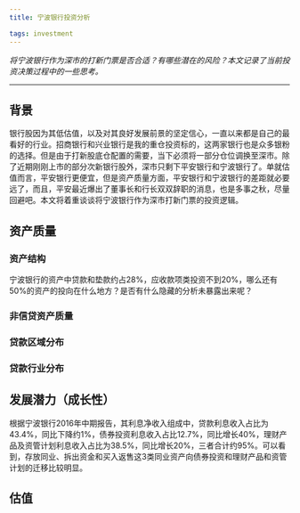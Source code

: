 ```yaml
---
title: 宁波银行投资分析

tags: investment
---
```


*将宁波银行作为深市的打新门票是否合适？有哪些潜在的风险？本文记录了当前投资决策过程中的一些思考。*

---

## 背景

银行股因为其低估值，以及对其良好发展前景的坚定信心，一直以来都是自己的最看好的行业。招商银行和兴业银行是我的重仓投资标的，这两家银行也是众多银粉的选择。但是由于打新股底仓配置的需要，当下必须将一部分仓位调换至深市。除了近期刚刚上市的部分次新银行股外，深市只剩下平安银行和宁波银行了。单就估值而言，平安银行更便宜，但是资产质量方面，平安银行和宁波银行的差距就必要远了，而且，平安最近爆出了董事长和行长双双辞职的消息，也是多事之秋，尽量回避吧。本文将着重谈谈将宁波银行作为深市打新门票的投资逻辑。

## 资产质量

### 资产结构

宁波银行的资产中贷款和垫款约占28%，应收款项类投资不到20%，哪么还有50%的资产的投向在什么地方？是否有什么隐藏的分析未暴露出来呢？

### 非信贷资产质量

### 贷款区域分布

### 贷款行业分布

## 发展潜力（成长性）

根据宁波银行2016年中期报告，其利息净收入组成中，贷款利息收入占比为43.4%，同比下降约1%，债券投资利息收入占比12.7%，同比增长40%，理财产品及资管计划利息收入占比为38.5%，同比增长20%，三者合计约95%。可以看到，存放同业、拆出资金和买入返售这3类同业资产向债券投资和理财产品和资管计划的迁移比较明显。


##  估值